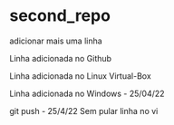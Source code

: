 # second_repo
adicionar mais uma linha


Linha adicionada no Github

Linha adicionada no Linux Virtual-Box

Linha adicionada no Windows - 25/04/22

git push - 25/4/22
Sem pular linha no vi
